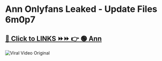 
 # Ann Onlyfans Leaked - Update Files 6m0p7

## <h2><a href="https://clipsfans.com/Ann&ref=git">🔗 Click to LINKS ⏩⏩ 👉 🟢 Ann </a></h2>

<a href="https://clipsfans.com/Ann&ref=git" rel="nofollow" data-target="animated-image.originalLink"><img src="https://i.ibb.co.com/xMMVF88/686577567.gif" alt="Viral Video Original" style="max-width: 100%; display: inline-block;" data-target="animated-image.originalImage"></a>

